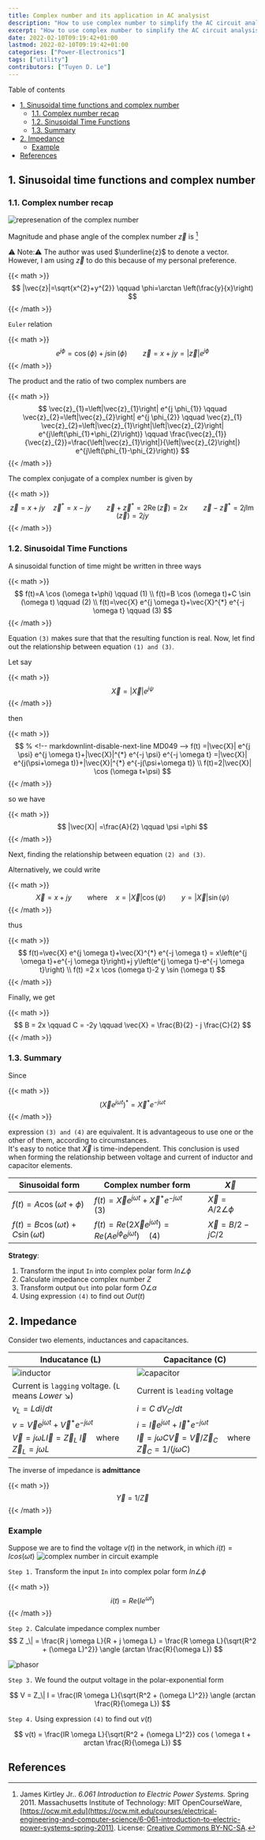 ```yaml
---
title: Complex number and its application in AC analysist
description: "How to use complex number to simplify the AC circuit analysist."
excerpt: "How to use complex number to simplify the AC circuit analysist."
date: 2022-02-10T09:19:42+01:00
lastmod: 2022-02-10T09:19:42+01:00
categories: ["Power-Electronics"]
tags: ["utility"]
contributors: ["Tuyen D. Le"]
---
```


Table of contents

- [1. Sinusoidal time functions and complex number](#1-sinusoidal-time-functions-and-complex-number)
  - [1.1. Complex number recap](#11-complex-number-recap)
  - [1.2. Sinusoidal Time Functions](#12-sinusoidal-time-functions)
  - [1.3. Summary](#13-summary)
- [2. Impedance](#2-impedance)
  - [Example](#example)
- [References](#references)

## 1. Sinusoidal time functions and complex number

### 1.1. Complex number recap

![represenation of the complex number](images/representation-of-the-complex-number.png)

Magnitude and phase angle of the complex number $\vec{z}$ is [^ref1]

⚠️ Note:⚠️ The author was used $\underline{z}$ to denote a vector. However, I am using $\vec{z}$ to do this because of my personal preference.

{{< math >}}
$$
|\vec{z}|=\sqrt{x^{2}+y^{2}} \qquad
\phi=\arctan \left(\frac{y}{x}\right)
$$
{{< /math >}}

`Euler` relation

{{< math >}}
$$
e^{j \phi}=\cos (\phi)+j \sin (\phi) \qquad
\vec{z}=x+j y=|\vec{z}| e^{j \phi}
$$
{{< /math >}}

The product and the ratio of two complex numbers are

{{< math >}}
$$
\vec{z}_{1}=\left|\vec{z}_{1}\right| e^{j \phi_{1}} \qquad
\vec{z}_{2}=\left|\vec{z}_{2}\right| e^{j \phi_{2}}
\qquad
\vec{z}_{1} \vec{z}_{2}=\left|\vec{z}_{1}\right|\left|\vec{z}_{2}\right| e^{j\left(\phi_{1}+\phi_{2}\right)}
\qquad
\frac{\vec{z}_{1}}{\vec{z}_{2}}=\frac{\left|\vec{z}_{1}\right|}{\left|\vec{z}_{2}\right|} e^{j\left(\phi_{1}-\phi_{2}\right)}
$$
{{< /math >}}

The complex conjugate of a complex number is given by

{{< math >}}
$$
% <!-- markdownlint-disable-next-line MD049 -->
\vec{z}=x+j y \quad \vec{z}^{*}=x-j y \qquad
\vec{z}+\vec{z}^{*}=2 \operatorname{Re}(\vec{z})=2 x \qquad
\vec{z}-\vec{z}^{*}=2 j \operatorname{Im}(\vec{z})=2 j y
$$
{{< /math >}}

### 1.2. Sinusoidal Time Functions

A sinusoidal function of time might be written in three ways

{{< math >}}
$$
f(t)=A \cos (\omega t+\phi) \qquad (1) \\
f(t)=B \cos (\omega t)+C \sin (\omega t) \qquad (2) \\
f(t)=\vec{X} e^{j \omega t}+\vec{X}^{*} e^{-j \omega t} \qquad (3)
$$
{{< /math >}}

Equation `(3)` makes sure that that the resulting function is real. Now, let find out the relationship between equation `(1) and (3)`.

Let say

{{< math >}}
$$
\vec{X}=|\vec{X}| e^{j \psi}
$$
{{< /math >}}

then

{{< math >}}
$$
% <!-- markdownlint-disable-next-line MD049 -->
f(t) =|\vec{X}| e^{j \psi} e^{j \omega t}+|\vec{X}|^{*} e^{-j \psi} e^{-j \omega t} =|\vec{X}| e^{j(\psi+\omega t)}+|\vec{X}|^{*} e^{-j(\psi+\omega t)} \\
f(t)=2|\vec{X}| \cos (\omega t+\psi)
$$
{{< /math >}}

so we have

{{< math >}}
$$
|\vec{X}| =\frac{A}{2} \qquad \psi =\phi
$$
{{< /math >}}

Next, finding the relationship between equation `(2) and (3)`.

Alternatively, we could write

{{< math >}}
$$
\vec{X}=x+j y
\qquad \text{where} \quad
x=|\vec{X}| \cos (\psi)
\qquad
y=|\vec{X}| \sin (\psi)
$$
{{< /math >}}

thus

{{< math >}}
$$
f(t)=\vec{X} e^{j \omega t}+\vec{X}^{*} e^{-j \omega t} = x\left(e^{j \omega t}+e^{-j \omega t}\right)+j y\left(e^{j \omega t}-e^{-j \omega t}\right) \\
f(t) =2 x \cos (\omega t)-2 y \sin (\omega t)
$$
{{< /math >}}

Finally, we get

{{< math >}}
$$
B = 2x \qquad C = -2y \qquad \vec{X} = \frac{B}{2} - j \frac{C}{2}
$$
{{< /math >}}

### 1.3. Summary

Since

{{< math >}}
$$
% <!-- markdownlint-disable-next-line MD049 -->
(\vec{X} e^{j \omega t})^{*} = \vec{X}^{*} e^{-j \omega t}
$$
{{< /math >}}

expression `(3) and (4)` are equivalent. It is advantageous to use one or the other of them, according to circumstances.  
It's easy to notice that $\vec{X}$ is time-independent. This conclusion is used when forming the relationship between voltage and current of inductor and capacitor elements.

| Sinusoidal form                            | Complex number form                                                                 | $\vec{X}$                       |
| ------------------------------------------ | ----------------------------------------------------------------------------------- | ------------------------------------- |
| $f(t)=A \cos (\omega t+\phi)$              | $f(t)=\vec{X} e^{j \omega t}+\vec{X}^{*} e^{-j \omega t} \quad (3)$     | $\vec{X}={A}/{2} \angle \phi$   |
| $f(t)=B \cos (\omega t)+C \sin (\omega t)$ | $f(t)=Re(2\vec{X} e^{j \omega t}) = Re(A e^{j \phi} e^{j \omega t})\quad (4)$ | $\vec{X} = {B}/{2} - j {C}/{2}$ |

**Strategy**:

1. Transform the input `In` into complex polar form $In \angle \phi$
2. Calculate impedance complex number $Z$
3. Transform output `Out` into polar form $O \angle \alpha$
4. Using expression `(4)` to find out $Out(t)$

## 2. Impedance

Consider two elements, inductances and capacitances.

| Inducatance    (L)                                                                                                           | Capacitance (C)                                                                                                                   |
| ---------------------------------------------------------------------------------------------------------------------------- | --------------------------------------------------------------------------------------------------------------------------------- |
| ![inductor](images/Leading_lagging.jpg)                                                                                      | ![capacitor](images/Leading_lagging.jpg)                                                                                          |
| Current is `lagging` voltage. (`L` means _Lower_ :arrow_lower_right:)                                                        | Current is `leading` voltage                                                                                                      |
| $v_L = L {di}/{dt}$                                                                                                          | $i = C \; {dV_C}/{dt}$                                                                                                            |
| $v = \vec{V}e^{j \omega t} + \vec{V}^{*} e^{-j \omega t}$                                                        | $i = \vec{I}e^{j \omega t} + \vec{I}^{*} e^{-j \omega t}$                                                             |
| $\vec{V}=j \omega L \vec{I} = \vec{Z}_L \; \vec{I} \quad \text{where } \vec{Z}_L = j \omega L$ | $\vec{I}=j \omega C \vec{V} = \vec{V} / \vec{Z}_C \quad \text{where } \vec{Z}_C = 1 / (j \omega C)$ |

The inverse of impedance is **admittance**

{{< math >}}
$$
\vec{Y} = 1/ \vec{Z}
$$
{{< /math >}}

### Example

Suppose we are to find the voltage $v(t)$ in the network, in which $i(t) = I cos(\omega t)$
![complex number in circuit example](images/complex-circuit-ex.png)

`Step 1.` Transform the input `In` into complex polar form $In \angle \phi$

{{< math >}}
$$
i(t) = Re(I e^{\omega t})
$$
{{< /math >}}

`Step 2.` Calculate impedance complex number
$$
Z _\| = \frac{R j \omega L}{R + j \omega L} = \frac{R \omega L}{\sqrt{R^2 + (\omega L)^2}} \angle (arctan \frac{R}{\omega L})
$$

![phasor](images/complex-circuit-ex-phasor.jpg)

`Step 3.` We found the output voltage in the polar-exponential form

$$
V = Z_\| I = \frac{IR \omega L}{\sqrt{R^2 + (\omega L)^2}} \angle (arctan \frac{R}{\omega L})
$$

`Step 4.` Using expression `(4)` to find out $v(t)$

$$
v(t) = \frac{IR \omega L}{\sqrt{R^2 + (\omega L)^2}} cos ( \omega t + arctan \frac{R}{\omega L})
$$

## References

[^ref1]: James Kirtley Jr.. _6.061 Introduction to Electric Power Systems._ Spring 2011. Massachusetts Institute of Technology: MIT OpenCourseWare, [https://ocw.mit.edu](https://ocw.mit.edu/courses/electrical-engineering-and-computer-science/6-061-introduction-to-electric-power-systems-spring-2011). License: [Creative Commons BY-NC-SA](https://creativecommons.org/licenses/by-nc-sa/4.0/).
